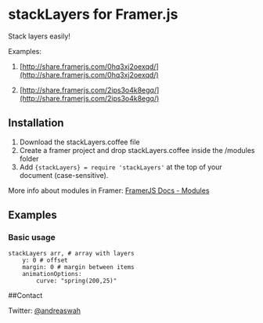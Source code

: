 # stackLayers for Framer.js

Stack layers easily!

Examples:
1. [http://share.framerjs.com/0hq3xj2oexqd/](http://share.framerjs.com/0hq3xj2oexqd/)

2. [http://share.framerjs.com/2ips3o4k8egq/](http://share.framerjs.com/2ips3o4k8egq/)

## Installation

1. Download the stackLayers.coffee file
2. Create a framer project and drop stackLayers.coffee inside the /modules folder
3. Add `{stackLayers} = require 'stackLayers'` at the top of your document (case-sensitive).


More info about modules in Framer: [FramerJS Docs - Modules](http://framerjs.com/docs/#modules)


## Examples

### Basic usage

	stackLayers arr, # array with layers
		y: 0 # offset
		margin: 0 # margin between items
		animationOptions: 
			curve: "spring(200,25)"


##Contact

Twitter: [@andreaswah](http://twitter.com/andreaswah)
